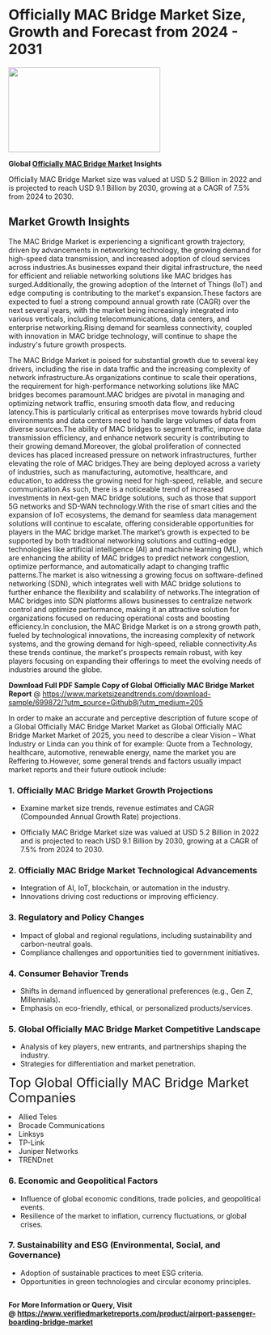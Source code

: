 <H1>Officially MAC Bridge Market Size, Growth and Forecast from 2024 - 2031</H1><img class="aligncenter size-medium wp-image-584254" src="https://thirdeyenews.in/wp-content/uploads/2024/09/Global-Market-Research-300x168.jpeg" alt="" width="300" height="168" /><p><strong>Global&nbsp;<a href="https://www.marketsizeandtrends.com/download-sample/699872/?utm_source=Github8j?utm_medium=205">Officially MAC Bridge Market</a> Insights</strong></p><p>Officially MAC Bridge Market size was valued at USD 5.2 Billion in 2022 and is projected to reach USD 9.1 Billion by 2030, growing at a CAGR of 7.5% from 2024 to 2030.</p><p><h2>Market Growth Insights</h2> <p>The MAC Bridge Market is experiencing a significant growth trajectory, driven by advancements in networking technology, the growing demand for high-speed data transmission, and increased adoption of cloud services across industries.As businesses expand their digital infrastructure, the need for efficient and reliable networking solutions like MAC bridges has surged.Additionally, the growing adoption of the Internet of Things (IoT) and edge computing is contributing to the market's expansion.These factors are expected to fuel a strong compound annual growth rate (CAGR) over the next several years, with the market being increasingly integrated into various verticals, including telecommunications, data centers, and enterprise networking.Rising demand for seamless connectivity, coupled with innovation in MAC bridge technology, will continue to shape the industry's future growth prospects.</p> <p>The MAC Bridge Market is poised for substantial growth due to several key drivers, including the rise in data traffic and the increasing complexity of network infrastructure.As organizations continue to scale their operations, the requirement for high-performance networking solutions like MAC bridges becomes paramount.MAC bridges are pivotal in managing and optimizing network traffic, ensuring smooth data flow, and reducing latency.This is particularly critical as enterprises move towards hybrid cloud environments and data centers need to handle large volumes of data from diverse sources.The ability of MAC bridges to segment traffic, improve data transmission efficiency, and enhance network security is contributing to their growing demand.Moreover, the global proliferation of connected devices has placed increased pressure on network infrastructures, further elevating the role of MAC bridges.They are being deployed across a variety of industries, such as manufacturing, automotive, healthcare, and education, to address the growing need for high-speed, reliable, and secure communication.As such, there is a noticeable trend of increased investments in next-gen MAC bridge solutions, such as those that support 5G networks and SD-WAN technology.With the rise of smart cities and the expansion of IoT ecosystems, the demand for seamless data management solutions will continue to escalate, offering considerable opportunities for players in the MAC bridge market.The market’s growth is expected to be supported by both traditional networking solutions and cutting-edge technologies like artificial intelligence (AI) and machine learning (ML), which are enhancing the ability of MAC bridges to predict network congestion, optimize performance, and automatically adapt to changing traffic patterns.The market is also witnessing a growing focus on software-defined networking (SDN), which integrates well with MAC bridge solutions to further enhance the flexibility and scalability of networks.The integration of MAC bridges into SDN platforms allows businesses to centralize network control and optimize performance, making it an attractive solution for organizations focused on reducing operational costs and boosting efficiency.In conclusion, the MAC Bridge Market is on a strong growth path, fueled by technological innovations, the increasing complexity of network systems, and the growing demand for high-speed, reliable connectivity.As these trends continue, the market's prospects remain robust, with key players focusing on expanding their offerings to meet the evolving needs of industries around the globe.</p> <p><span class=""><strong>Download Full PDF Sample Copy of Global Officially MAC Bridge Market Report</strong> @ <a href="https://www.marketsizeandtrends.com/download-sample/699872/?utm_source=Github8j?utm_medium=205" target="_blank">https://www.marketsizeandtrends.com/download-sample/699872/?utm_source=Github8j?utm_medium=205</a></span></p><p>In order to make an accurate and perceptive description of future scope of a Global&nbsp;Officially MAC Bridge Market Market as Global&nbsp;Officially MAC Bridge Market Market of 2025, you need to describe a clear Vision &ndash; What Industry or Linda can you think of for example: Quote from a Technology, healthcare, automotive, renewable energy, name the market you are Reffering to.However, some general trends and factors usually impact market reports and their future outlook include:</p><h3>1.&nbsp;<strong>Officially MAC Bridge Market Growth Projections</strong></h3><ul><li>Examine market size trends, revenue estimates and CAGR (Compounded Annual Growth Rate) projections.</li><li><p>Officially MAC Bridge Market size was valued at USD 5.2 Billion in 2022 and is projected to reach USD 9.1 Billion by 2030, growing at a CAGR of 7.5% from 2024 to 2030.</p></li></ul><h3>2.&nbsp;<strong>Officially MAC Bridge Market Technological Advancements</strong></h3><ul><li>Integration of AI, IoT, blockchain, or automation in the industry.</li><li>Innovations driving cost reductions or improving efficiency.</li></ul><h3>3.&nbsp;<strong>Regulatory and Policy Changes</strong></h3><ul><li>Impact of global and regional regulations, including sustainability and carbon-neutral goals.</li><li>Compliance challenges and opportunities tied to government initiatives.</li></ul><h3>4.&nbsp;<strong>Consumer Behavior Trends</strong></h3><ul><li>Shifts in demand influenced by generational preferences (e.g., Gen Z, Millennials).</li><li>Emphasis on eco-friendly, ethical, or personalized products/services.</li></ul><h3>5.&nbsp;<strong>Global Officially MAC Bridge Market Competitive Landscape</strong></h3><ul><li>Analysis of key players, new entrants, and partnerships shaping the industry.</li><li>Strategies for differentiation and market penetration.</li></ul><p data-pm-slice="1 1 []"><span style="color: inherit; font-family: inherit; font-size: 25px;">Top Global Officially MAC Bridge Market Companies</span></p><div class="" data-test-id=""><p><li>Allied Teles</li><li> Brocade Communications</li><li> Linksys</li><li> TP-Link</li><li> Juniper Networks</li><li> TRENDnet</li></p></div><h3>6.&nbsp;<strong>Economic and Geopolitical Factors</strong></h3><ul><li>Influence of global economic conditions, trade policies, and geopolitical events.</li><li>Resilience of the market to inflation, currency fluctuations, or global crises.</li></ul><h3>7.&nbsp;<strong>Sustainability and ESG (Environmental, Social, and Governance)</strong></h3><ul><li>Adoption of sustainable practices to meet ESG criteria.</li><li>Opportunities in green technologies and circular economy principles.</li></ul><h2><strong style="font-size: 14px;">For More Information or Query, Visit @&nbsp;</strong><a style="background-color: #ffffff; font-size: 14px;" href="https://www.marketsizeandtrends.com/report/officially-mac-bridge-market/" target="_blank">https://www.verifiedmarketreports.com/product/airport-passenger-boarding-bridge-market</a></h2>
